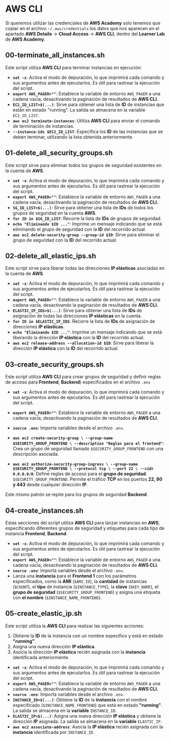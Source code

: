 # AWS CLI
Si queremos utilizar las credenciales de  **AWS Academy**  solo tenemos que copiar en el archivo  `~/.aws/credentials`  los datos que nos aparecen en el apartado  **AWS Details**  ->  **Cloud Access**  ->  **AWS CLI**, dentro del  **Learner Lab**  de **AWS Academy**.

## 00-terminate_all_instances.sh
Este script utiliza **AWS CLI** para terminar instancias en ejecución:
- **`set -x`**: Activa el modo de depuración, lo que imprimirá cada comando y sus argumentos antes de ejecutarlos. Es útil para rastrear la ejecución del script.
- **`export AWS_PAGER=""`**: Establece la variable de entorno `AWS_PAGER` a una cadena vacía, desactivando la paginación de resultados de **AWS CLI.** 
- **`EC2_ID_LIST=$(...)`**:  Sirve para obtener una lista de **ID** de instancias que están en estado "running". La salida se almacena en la variable `EC2_ID_LIST`.
-    **`aws ec2 terminate-instances`**: Utiliza **AWS CLI** para enviar el comando de terminación de instancias.
-   **`--instance-ids $EC2_ID_LIST`**: Especifica los **ID** de las instancias  que se deben terminar, utilizando la lista obtenida anteriormente.

## 01-delete_all_security_groups.sh
Este script sirve para eliminar todos los grupos de seguridad existentes en la cuenta de **AWS**.
- **`set -x`**: Activa el modo de depuración, lo que imprimirá cada comando y sus argumentos antes de ejecutarlos. Es útil para rastrear la ejecución del script.
- **`export AWS_PAGER=""`**: Establece la variable de entorno `AWS_PAGER` a una cadena vacía, desactivando la paginación de resultados de **AWS CLI.** 
- **`SG_ID_LIST=$(...)`**: Sirve para obtener una lista de **IDs** de todos los grupos de seguridad en la cuenta **AWS**.
-   **`for ID in $SG_ID_LIST`**: Recorre la lista de **IDs** de grupos de seguridad.
-   **`echo "Eliminando $ID ..."`**: Imprime un mensaje indicando que se está eliminando el grupo de seguridad con la **ID** del recorrido actual.
-   **`aws ec2 delete-security-group --group-id $ID`**: Sirve para eliminar el grupo de seguridad con la **ID** del recorrido actual.

## 02-delete_all_elastic_ips.sh
Este script sirve para liberar todas las direcciones **IP elásticas** asociadas en la cuenta de **AWS**.
- **`set -x`**: Activa el modo de depuración, lo que imprimirá cada comando y sus argumentos antes de ejecutarlos. Es útil para rastrear la ejecución del script.
- **`export AWS_PAGER=""`**: Establece la variable de entorno `AWS_PAGER` a una cadena vacía, desactivando la paginación de resultados de **AWS CLI.** 
- **`ELASTIC_IP_IDS=$(...)`**: Sirve para obtener una lista de **IDs** de asignación de todas las direcciones **IP elásticas** en la cuenta.
-   **`for ID in $ELASTIC_IP_IDS`**: Recorre la lista de **IDs** de asignación de direcciones **IP elásticas**.   
-   **`echo "Eliminando $ID ..."`**: Imprime un mensaje indicando que se está liberando la dirección **IP elástica** con la **ID** del recorrido actual.
-   **`aws ec2 release-address --allocation-id $ID`**: Sirve para liberar la dirección **IP elástica** con la **ID** del recorrido actual.

## 03-create_security_groups.sh
Este script utiliza **AWS CLI** para crear grupos de seguridad y definir reglas de acceso para **Frontend**, **Backend**) especificados en el archivo `.env`
- **`set -x`**: Activa el modo de depuración, lo que imprimirá cada comando y sus argumentos antes de ejecutarlos. Es útil para rastrear la ejecución del script.
- **`export AWS_PAGER=""`**: Establece la variable de entorno `AWS_PAGER` a una cadena vacía, desactivando la paginación de resultados de **AWS CLI.** 
- **`source .env`**: Importa variables desde el archivo `.env`.

- **`aws ec2 create-security-group \ --group-name $SECURITY_GROUP_FRONTEND \ --description "Reglas para el frontend"`**: Crea un grupo de seguridad llamado `$SECURITY_GROUP_FRONTEND` con una descripción asociada. 
- **`aws ec2 authorize-security-group-ingress \ --group-name $SECURITY_GROUP_FRONTEND \ --protocol tcp \ --port 22 \ --cidr 0.0.0.0/0`**: Define reglas de acceso para el **grupo de seguridad**. `$SECURITY_GROUP_FRONTEND`. Permite el tráfico **TCP** en los puertos **22, 80 y 443** desde cualquier dirección **IP**.

Este mismo patrón se repite para los grupos de seguridad **Backend**.

## 04-create_instances.sh
Estas secciones del script utiliza **AWS CLI** para lanzar instancias en **AWS**, especificando diferentes grupos de seguridad y etiquetas para cada tipo de instancia **Frontend**, **Backend**.
- **`set -x`**: Activa el modo de depuración, lo que imprimirá cada comando y sus argumentos antes de ejecutarlos. Es útil para rastrear la ejecución del script.
- **`export AWS_PAGER=""`**: Establece la variable de entorno `AWS_PAGER` a una cadena vacía, desactivando la paginación de resultados de **AWS CLI.** 
- **`source .env`**: Importa variables desde el archivo `.env`.
- Lanza una **instancia** para el **Frontend 1** con los parámetros especificados, como la **AMI** (`$AMI_ID`), la **cantidad** de instancias (`$COUNT`), el **tipo** de instancia (`$INSTANCE_TYPE`), la **clave** (`$KEY_NAME`), el **grupo de seguridad** (`$SECURITY_GROUP_FRONTEND`) y asigna una etiqueta con **el nombre** (`$INSTANCE_NAME_FRONTEND`).


## 05-create_elastic_ip.sh
Este script utiliza la **AWS CLI** para realizar las siguientes acciones:

1.  Obtiene la **ID** de la instancia con un nombre especifico y está en estado **"running"**.
2.  Asigna una nueva dirección **IP elástica**.
3.  Asocia la dirección **IP elástica** recién asignada con la **instancia** identificada anteriormente.
- **`set -x`**: Activa el modo de depuración, lo que imprimirá cada comando y sus argumentos antes de ejecutarlos. Es útil para rastrear la ejecución del script.
- **`export AWS_PAGER=""`**: Establece la variable de entorno `AWS_PAGER` a una cadena vacía, desactivando la paginación de resultados de **AWS CLI.** 
- **`source .env`**: Importa variables desde el archivo `.env`.
- **`INSTANCE_ID=$(...)`**: Obtiene la **ID** de la **instancia** con el nombre especificado (`$INSTANCE_NAME_FRONTEND`) que está en estado **"running"**. La salida se almacena en la **variable** `INSTANCE_ID`.
- **`ELASTIC_IP=$(...)`**: Asigna una nueva dirección **IP elástica** y obtiene la dirección **IP** asignada. La salida se almacena en la **variable** `ELASTIC_IP`.
- **`aws ec2 associate-address`**: Asocia la **IP elástica** recién asignada con la **instancia** identificada por  `INSTANCE_ID`.